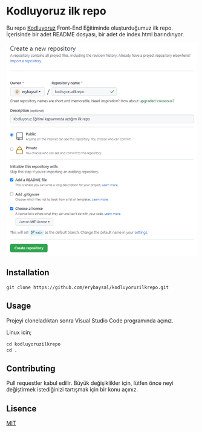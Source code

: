# Kodluyoruz ilk repo

Bu repo [Kodluyoruz](https://www.kodluyoruz.org/) Front-End Eğitiminde oluşturduğumuz ilk repo. İçerisinde bir adet README dosyası, bir adet de index.html barındırıyor.

![ ](https://raw.githubusercontent.com/erybaysal/kodluyoruzilkrepo/main/odev.png)

## Installation

```text
git clone https://github.com/erybaysal/kodluyoruzilkrepo.git
```

## Usage

Projeyi cloneladıktan sonra Visual Studio Code programında açınız.

Linux icin;

```text
cd kodluyoruzilkrepo 
cd .
```

## Contributing

Pull requestler kabul edilir. Büyük değişiklikler için, lütfen önce neyi değiştirmek istediğinizi tartışmak için bir konu açınız.

## Lisence

[MIT](https://choosealicense.com/licenses/mit/)
